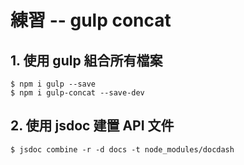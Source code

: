 # 練習 -- gulp concat

## 1. 使用 gulp 組合所有檔案

```
$ npm i gulp --save
$ npm i gulp-concat --save-dev
```

## 2. 使用 jsdoc 建置 API 文件

```
$ jsdoc combine -r -d docs -t node_modules/docdash
```


